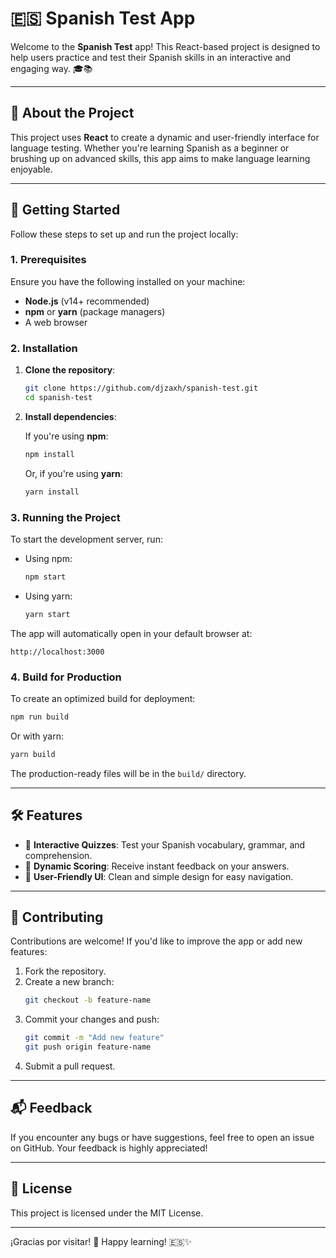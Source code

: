 # 🇪🇸 Spanish Test App

Welcome to the **Spanish Test** app! This React-based project is designed to help users practice and test their Spanish skills in an interactive and engaging way. 🎓📚

---

## 📝 About the Project

This project uses **React** to create a dynamic and user-friendly interface for language testing. Whether you're learning Spanish as a beginner or brushing up on advanced skills, this app aims to make language learning enjoyable.

---

## 🚀 Getting Started

Follow these steps to set up and run the project locally:

### 1. Prerequisites
Ensure you have the following installed on your machine:

- **Node.js** (v14+ recommended)
- **npm** or **yarn** (package managers)
- A web browser

### 2. Installation

1. **Clone the repository**:

   ```bash
   git clone https://github.com/djzaxh/spanish-test.git
   cd spanish-test
   ```

2. **Install dependencies**:

   If you're using **npm**:
   ```bash
   npm install
   ```
   Or, if you're using **yarn**:
   ```bash
   yarn install
   ```

### 3. Running the Project

To start the development server, run:

- Using npm:
  ```bash
  npm start
  ```
- Using yarn:
  ```bash
  yarn start
  ```

The app will automatically open in your default browser at:
```
http://localhost:3000
```

### 4. Build for Production

To create an optimized build for deployment:

```bash
npm run build
```
Or with yarn:
```bash
yarn build
```

The production-ready files will be in the `build/` directory.

---

## 🛠️ Features

- 🎯 **Interactive Quizzes**: Test your Spanish vocabulary, grammar, and comprehension.
- 📝 **Dynamic Scoring**: Receive instant feedback on your answers.
- 🧠 **User-Friendly UI**: Clean and simple design for easy navigation.

---

## 🌟 Contributing

Contributions are welcome! If you'd like to improve the app or add new features:

1. Fork the repository.
2. Create a new branch:
   ```bash
   git checkout -b feature-name
   ```
3. Commit your changes and push:
   ```bash
   git commit -m "Add new feature"
   git push origin feature-name
   ```
4. Submit a pull request.

---

## 📬 Feedback
If you encounter any bugs or have suggestions, feel free to open an issue on GitHub. Your feedback is highly appreciated!

---

## 📜 License
This project is licensed under the MIT License.

---

¡Gracias por visitar! 🎉 Happy learning! 🇪🇸✨
